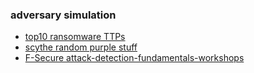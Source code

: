### adversary simulation
* [top10 ransomware TTPs](https://www.scythe.io/library/threat-thursday-top-ransomware-ttps)
* [scythe random purple stuff](https://github.com/scythe-io/community-threats)
* [F-Secure attack-detection-fundamentals-workshops](https://www.f-secure.com/en/consulting/events/attack-detection-fundamentals-workshops)
